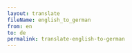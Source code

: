 ```yaml
--- 
layout: translate 
fileName: english_to_german
from: en
to: de 
permalink: translate-english-to-german
---
```

